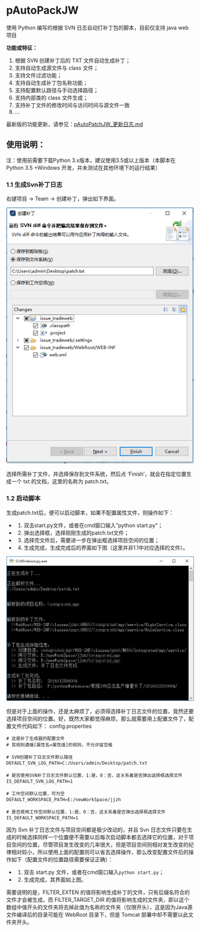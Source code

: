 # pAutoPackJW

使用 Python 编写的根据 SVN 日志自动打补丁包的脚本，目前仅支持 java web 项目

**功能或特征：**

1. 根据 SVN 创建补丁后的 TXT 文件自动生成补丁；
2. 支持自动生成源文件与 class 文件；
3. 支持文件过滤功能；
4. 支持自动生成补丁包名称功能；
5. 支持配置默认路径与手动选择路径；
6. 支持内部类的 class 文件生成；
7. 支持补丁文件的修改时间与访问时间与源文件一致
8. ...



最新版的功能更新，请参见：[pAutoPatchJW_更新日志.md](https://github.com/kentTanL/aAutoPackJw/blob/master/pAutoPatchJW_更新日志.md)



## 使用说明：

注：使用前需要下载Python 3.x版本，建议使用3.5或以上版本（本脚本在 Python 3.5 +Windows 开发，并未测试在其他环境下的运行结果）

### 1.1 生成Svn补丁日志

右键项目 -> Team -> 创建补丁，弹出如下界面。

![image](./imgs/save_patch.png)

选择所需补丁文件，并选择保存到文件系统，然后点 ’Finish’，就会在指定位置生成一个 txt 的文档，这里的名称为 patch.txt。

### 1.2 启动脚本

生成patch.txt后，便可以启动脚本，如果不配置属性文件，则操作如下：

- 1) 双击start.py文件，或者在cmd窗口输入”python start.py”； 
- 2) 弹出选择框，选择刚刚生成的patch.txt文件； 
- 3) 选择完文件后，需要进一步在弹出框选择项目空间的位置； 
- 4) 生成完成，生成完成后的界面如下图（这里并非1.1中对应选择的文件）。

![image](./imgs/result_1.png)

但是对于上面的操作，还是太麻烦了，必须得选择补丁日志文件的位置，竟然还要选择项目空间的位置。好，既然大家都觉得麻烦，那么就需要用上配置文件了，配置文件代码如下：
config.properties

```shell
# 这是补丁生成器的配置文件
# 其规则遵循[属性名=属性值]的规则，不允许留空格

# SVN创建补丁日志文件默认路径
DEFAULT_SVN_LOG_PATH=C:/Users/admin/Desktop/patch.txt

# 是否使用SVN补丁日志文件默认位置，1:是，0：否，这关系着是否弹出选择框选择文件
IS_DEFAULT_SVN_LOG_PATH=1

# 工作空间默认位置，可为空
DEFAULT_WORKSPACE_PATH=E:/newWorkSpace/jjzh

# 是否使用工作空间默认位置，1:是，0：否，这关系着是否弹出选择框选择文件
IS_DEFAULT_WORKSPACE_PATH=1
```

因为 Svn 补丁日志文件与项目空间都是极少改动的，并且 Svn 日志文件只要在生成的时候选择同样一个位置便不需要以后每次启动脚本都去选择它的位置，对于项目空间的位置，尽管项目发生改变的几率很大，但是项目空间则相对发生改变的纪律相对较小，所以使用上面的配置则可以省去选择操作，那么改变配置文件后的操作如下（配置文件的位置路径需要保证正确）：

- 1) 双击 start.py 文件，或者在cmd窗口输入`python start.py`； 
- 2) 生成完成，其界面如上图。 

需要说明的是，FILTER_EXTEN 的值将影响生成补丁的文件，只有后缀名符合的文件才会被生成，而 FILTER_TARGET_DIR 的值将影响生成的文件夹，即以这个数组中值开头的文件夹将去掉此值为名称的文件夹（仅限开头），这是因为Java源文件编译后的目录可能在 WebRoot 目录下，但是 Tomcat 部署中却不需要以此文件夹开头。

